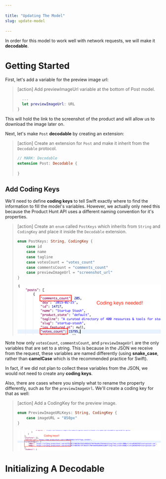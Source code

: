```yaml
---

title: "Updating The Model"
slug: update-model

---
```


In order for this model to work well with network requests, we will make it **decodable**.

# Getting Started

First, let's add a variable for the preview image url:

> [action]
> Add previewImageUrl variable at the bottom of Post model.
>
> ```swift
>   ...
>   let previewImageUrl: URL
> }
> ```

This will hold the link to the screenshot of the product and will allow us to download the image later on.

Next, let's make `Post` **decodable** by creating an extension:

> [action]
> Create an extension for `Post` and make it inherit from the `Decodable` protocol.
>
> ```swift
> // MARK: Decodable
> extension Post: Decodable {
>
> }
> ```

## Add Coding Keys

We'll need to define **coding keys** to tell Swift exactly where to find the information to fill the model's variables. However, we actually only need this because the Product Hunt API uses a different naming convention for it's properties.

> [action]
> Create an `enum` called `PostKeys` which inherits from `String` and `CodingKey` and place it inside the `Decodable` extension.
>
> ```swift
> enum PostKeys: String, CodingKey {
>     case id
>     case name
>     case tagline
>     case votesCount = "votes_count"
>     case commentsCount = "comments_count"
>     case previewImageUrl = "screenshot_url"
> }
> ```
>
> ![Post Keys](assets/post-coding-keys.png)

Note how only `votesCount`, `commentsCount`, and `previewImageUrl` are the only variables that are set to a string. This is because in the JSON we receive from the request, these variables are named differently (using **snake_case**, rather than **camelCase** which is the recommended practice for Swift).

In fact, if we did not plan to collect these variables from the JSON, we would not need to create any **coding keys**.

Also, there are cases where you simply what to rename the property differently, such as for the `previewImageUrl`. We'll create a coding key for that as well:

> [action]
> Add a CodingKey for the preview image.
>
> ```swift
> enum PreviewImageURLKeys: String, CodingKey {
>     case imageURL = "850px"
> }
> ```
>
> ![Preview Keys](assets/preview-coding-keys.png)

# Initializing A Decodable
